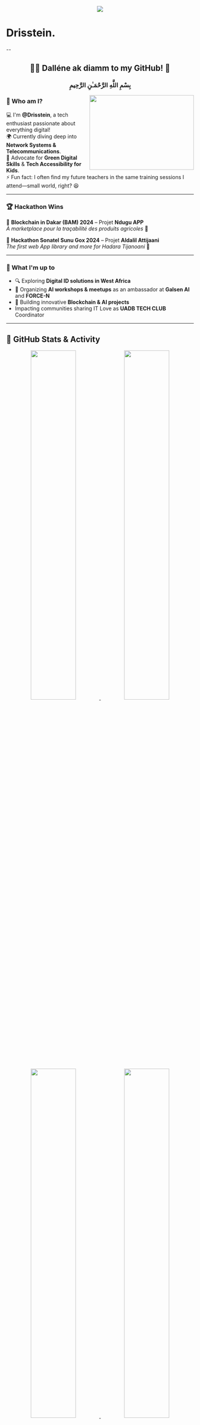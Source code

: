 <p align="center">
  <img src="https://capsule-render.vercel.app/api?text=Hey%20Everyone!🚀&animation=fadeIn&type=waving&color=gradient&height=100"/>
</p>
<h1 font ="poppins"> Drisstein.</h1>
--
<h2 align="center">👨‍💻 Dalléne ak diamm to my GitHub! 🚀</h2>
<h3 align="Center">بِسْمِ اللَّهِ الرَّحْمَـٰنِ الرَّحِيمِ</h3>

<img align="right" src="https://media.giphy.com/media/WUxEEsQVMT1f95fb05/giphy.gif" width="280" height="200"/>

### 👋 Who am I?
💻 I'm **@Drisstein**, a tech enthusiast passionate about everything digital!  
🌍 Currently diving deep into **Network Systems & Telecommunications**.  
🌱 Advocate for **Green Digital Skills** & **Tech Accessibility for Kids**.  
⚡ Fun fact: I often find my future teachers in the same training sessions I attend—small world, right? 😆  

---

### 🏆 Hackathon Wins  
🥇 **Blockchain in Dakar (BAM) 2024** – Projet **Ndugu APP**  
_A marketplace pour la traçabilité des produits agricoles_ 🌱  

🥇 **Hackathon Sonatel Sunu Gox 2024** – Projet **Aldalil Attijaani**  
_The first web App library and more for Hadara Tijanoani_ 🚀  

---

### 🚀 What I'm up to
- 🔍 Exploring **Digital ID solutions in West Africa**  
- 🤝 Organizing **AI workshops & meetups** as an ambassador at **Galsen AI**  and **FORCE-N**
- 🔗 Building innovative **Blockchain & AI projects**
-   Impacting communities sharing IT Love as **UADB TECH CLUB** Coordinator

---


## 🚀 GitHub Stats & Activity

<p align="center">
  <a href="https://github.com/Drisstein">
    <img width="49%" src="https://github-readme-stats.vercel.app/api?username=Drisstein&show_icons=true&theme=radical&hide_border=true&bg_color=0D1117" />
  </a>
  <a href="https://github.com/Drisstein">
    <img width="49%" src="https://github-readme-streak-stats.herokuapp.com/?user=Drisstein&theme=radical&hide_border=true&background=0D1117" />
  </a>
</p>

<p align="center">
  <a href="https://github.com/Drisstein">
    <img width="49%" src="https://github-readme-stats.vercel.app/api/top-langs/?username=Drisstein&layout=compact&theme=radical&hide_border=true&bg_color=0D1117" />
  </a>
  <a href="https://github.com/Drisstein">
    <img width="49%" src="https://github-profile-summary-cards.vercel.app/api/cards/profile-details?username=Drisstein&theme=radical" />
  </a>
</p>


---

### 📫 Get in touch!
🌍 Find all my links here → [**Bento Profile**](https://bento.me/drisstein)  

---

🔥 _"Code, Learn, Share, Repeat!"_ 🔥
